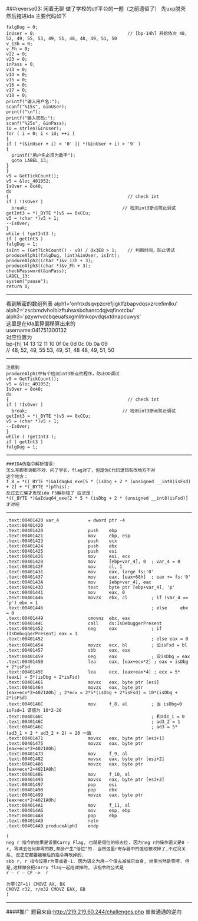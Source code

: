 ###reverse03:
闲着无聊 做了学校的ctf平台的一题（之前遗留了）
先uxp脱壳 然后拖进ida
主要代码如下

    falgDug = 0;
    inUser = 0;                                   // [bp-14h] 开始依次 48, 52, 49, 55, 53, 49, 51, 48, 48, 49, 51, 50
    v_13h = 0;
    v_Fh = 0;
    v22 = 0;
    v23 = 0;
    inPass = 0;
    v13 = 0;
    v14 = 0;
    v15 = 0;
    v16 = 0;
    v17 = 0;
    v18 = 0;
    printf("输入用户名:");
    scanf("%15s", &inUser);
    printf("\n");
    printf("输入密码:");
    scanf("%25s", &inPass);
    iU = strlen(&inUser);
    for ( i = 0; i < iU; ++i )
    {
    if ( *(&inUser + i) < '0' || *(&inUser + i) > '9' )
    {
      printf("用户名必须为数字");
      goto LABEL_13;
    }
    }
    v9 = GetTickCount();
    v5 = &loc_401052;
    IsOver = 0x40;
    do
    {                                             // check int
    if ( !IsOver )
      break;                                    // 检测int3断点防止调试
    getInt3 = *(_BYTE *)v5 == 0xCCu;
    v5 = (char *)v5 + 1;
    --IsOver;
    }
    while ( !getInt3 );
    if ( getInt3 )
    falgDug = 1;
    isInt = (GetTickCount() - v9) / 0x3E8 > 1;    // 判断时间，防止调试
    produceAlph1(falgDug, (int)&inUser, isInt);
    produceAlph2((char *)&v_13h + 3);
    produceAlph3((char *)&v_Fh + 3);
    checkPassword(&inPass);
    LABEL_13:
    system("pause");
    return 0;
***
看到解密的数组列表
    alph1='onhtxdsqvpzcrefjigklfzbapvdqsxzrcefimlku' <br /> 
    alph2='zscbmdvholblzftuhsxsbchanrcdqjvqfinotcbu' <br /> 
    alph3='pzywrvdcbqeuafsxgmlitnkopvdqsxtdnapcuwys'<br /> 
    这里是在ida里算偏移算出来的 <br /> 
    username:041751300132 <br /> 
    对应位置为<br /> 
    bp-[h]  14  13  12  11  10  0f  0e  0d  0c  0b  0a  09 <br /> 
    //      48, 52, 49, 55  53, 49, 51, 48  48, 49, 51, 50 <br /> 
***
    注意到
    produceAlph1中有个检测int3断点的程序，防止OD调试
    v9 = GetTickCount();
    v5 = &loc_401052;
    IsOver = 0x40;
    do
    {                                             // check int
    if ( !IsOver )
      break;                                    // 检测int3断点防止调试
    getInt3 = *(_BYTE *)v5 == 0xCCu;
    v5 = (char *)v5 + 1;
    --IsOver;
    }
    while ( !getInt3 );
    if ( getInt3 )
    falgDug = 1;
***
    ###IDA伪指令解析错误:
    怎么写脚本调都不对，问了学长，flag对了，但是伪C代码逻辑有改地方不对
    这个地方：
    f_8 = *((_BYTE *)&aIdaq64_exe[5 * (isDbg + 2 * (unsigned __int8)isFsd) + 2] + *(_BYTE *)pThis);
    反过去汇编才发现ida F5解析错了 应该是：
    *((_BYTE *)&aIdaq64_exe[2 * 5 * (isDbg + 2 * (unsigned __int8)isFsd)]才对吧
***
    .text:00401420 var_4           = dword ptr -4
    .text:00401420
    .text:00401420                 push    ebp
    .text:00401421                 mov     ebp, esp
    .text:00401423                 push    ecx
    .text:00401424                 push    ebx
    .text:00401425                 push    esi
    .text:00401426                 mov     esi, ecx
    .text:00401428                 mov     [ebp+var_4], 0  ; var_4 = 0
    .text:0040142F                 mov     cl, 1
    .text:00401431                 mov     eax, large fs:'0'
    .text:00401437                 mov     eax, [eax+68h]  ; eax += fs:'0'
    .text:0040143A                 mov     [ebp+var_4], eax
    .text:0040143D                 test    byte ptr [ebp+var_4], 'p'
    .text:00401441                 mov     eax, 0
    .text:00401446                 movzx   ebx, cl         ; if (var_4 == 'p') ebx = 1
    .text:00401446                                         ; else     ebx = 0
    .text:00401449                 cmovnz  ebx, eax
    .text:0040144C                 call    ds:IsDebuggerPresent
    .text:00401452                 neg     eax             ; if (IsDebuggerPresent) eax = 1
    .text:00401452                                         ; else eax = 0
    .text:00401454                 movzx   ecx, bl         ; 设isFsd = bl
    .text:00401457                 sbb     eax, eax
    .text:00401459                 neg     eax             ; 设isDbg = eax
    .text:0040145B                 lea     eax, [eax+ecx*2] ; eax = isDbg + 2*isFsd
    .text:0040145E                 lea     ecx, [eax+eax*4] ; ecx = 5*(eaxL) = 5*(isDbg + 2*isFsd)
    .text:00401461                 movsx   eax, byte ptr [esi]
    .text:00401464                 movzx   eax, byte ptr [eax+ecx*2+4021A0h] ; 2*ecx = 2*5*(isDbg + 2*isFsd) = 10*(isDbg + 2*isFsd)
    .text:0040146C                 mov     f_8, al         ; 当 isDbg=0 isFsd=1 该值为 10*2-20
    .text:0040146C                                         ; 和ad3_1 = 0
    .text:0040146C                                         ; ad3_2 = 1
    .text:0040146C                                         ; ad3 = 5*(ad3_1 + 2 * ad3_2 + 2) = 20 一致
    .text:00401471                 movsx   eax, byte ptr [esi+1]
    .text:00401475                 movzx   eax, byte ptr [eax+ecx*2+4021A0h]
    .text:0040147D                 mov     f_9, al
    .text:00401482                 movsx   eax, byte ptr [esi+2]
    .text:00401486                 movzx   eax, byte ptr [eax+ecx*2+4021A0h]
    .text:0040148E                 mov     f_10, al
    .text:00401493                 movsx   eax, byte ptr [esi+3]
    .text:00401497                 pop     esi
    .text:00401498                 pop     ebx
    .text:00401499                 movzx   eax, byte ptr [eax+ecx*2+4021A0h]
    .text:004014A1                 mov     f_11, al
    .text:004014A6                 mov     esp, ebp
    .text:004014A8                 pop     ebp
    .text:004014A9                 retn
    .text:004014A9 produceAlph3    endp

    (
    neg r 指令的结果是设置Carry Flag, 也就是借位的标志位. 因为neg r的操作语义是0 - r, 零减去任何非零的数,都会产生"借位"的. 当然这里r寄存器中的值也被改掉了,不过没关系, 反正它都要被稍后的指令再改掉的.
    sbb r, r 指令设置r为零或者-1. 因为语义为用一个值去减掉它自身, 结果当然是零啰. 但是,这样做会把carry flag一起给减掉的, 该指令的公式是
    r – r – CF –>  r 

    为零(ZF=1) CMOVZ AX, BX
    CMOVZ r32, r/m32 CMOVZ EAX, EB
    )
***
####推广 题目来自:http://219.219.60.244/challenges.php 普普通通的逆向
